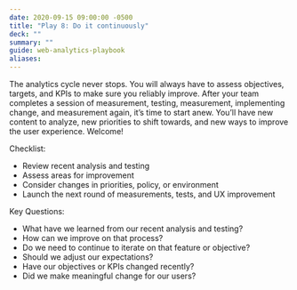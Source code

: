 ```yaml
---
date: 2020-09-15 09:00:00 -0500
title: "Play 8: Do it continuously"
deck: ""
summary: ""
guide: web-analytics-playbook
aliases:
---
```

The analytics cycle never stops. You will always have to assess objectives, targets, and KPIs to make sure you reliably improve. After your team completes a session of measurement, testing, measurement, implementing change, and measurement again, it’s time to start anew. You’ll have new content to analyze, new priorities to shift towards, and new ways to improve the user experience. Welcome!

Checklist:

- Review recent analysis and testing
- Assess areas for improvement
- Consider changes in priorities, policy, or environment
- Launch the next round of measurements, tests, and UX improvement

Key Questions:

- What have we learned from our recent analysis and testing?
- How can we improve on that process?
- Do we need to continue to iterate on that feature or objective?
- Should we adjust our expectations?
- Have our objectives or KPIs changed recently?
- Did we make meaningful change for our users?
